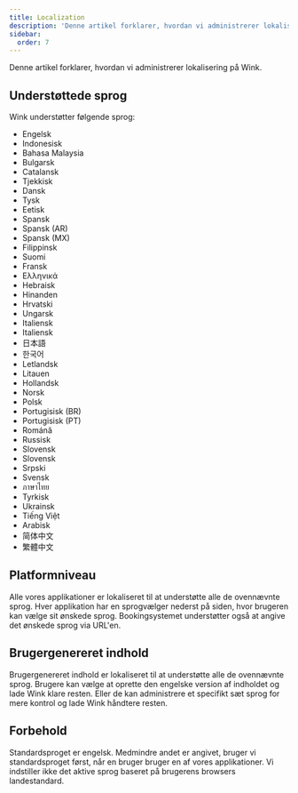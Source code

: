 ```yaml
---
title: Localization
description: 'Denne artikel forklarer, hvordan vi administrerer lokalisering på Wink.'
sidebar:
  order: 7
---
```

Denne artikel forklarer, hvordan vi administrerer lokalisering på Wink.

## Understøttede sprog

Wink understøtter følgende sprog:

* Engelsk
* Indonesisk
* Bahasa Malaysia
* Bulgarsk
* Catalansk
* Tjekkisk
* Dansk
* Tysk
* Eetisk
* Spansk
* Spansk (AR)
* Spansk (MX)
* Filippinsk
* Suomi
* Fransk
* Ελληνικά
* Hebraisk
* Hinanden
* Hrvatski
* Ungarsk
* Italiensk
* Italiensk
* 日本語
* 한국어
* Letlandsk
* Litauen
* Hollandsk
* Norsk
* Polsk
* Portugisisk (BR)
* Portugisisk (PT)
* Románă
* Russisk
* Slovensk
* Slovensk
* Srpski
* Svensk
* ภาษาไทย
* Tyrkisk
* Ukrainsk
* Tiếng Việt
* Arabisk
* 简体中文
* 繁體中文

## Platformniveau

Alle vores applikationer er lokaliseret til at understøtte alle de ovennævnte sprog. Hver applikation har en sprogvælger nederst på siden, hvor brugeren kan vælge sit ønskede sprog. Bookingsystemet understøtter også at angive det ønskede sprog via URL'en.

## Brugergenereret indhold

Brugergenereret indhold er lokaliseret til at understøtte alle de ovennævnte sprog. Brugere kan vælge at oprette den engelske version af indholdet og lade Wink klare resten. Eller de kan administrere et specifikt sæt sprog for mere kontrol og lade Wink håndtere resten.

## Forbehold

Standardsproget er engelsk. Medmindre andet er angivet, bruger vi standardsproget først, når en bruger bruger en af ​​vores applikationer. Vi indstiller ikke det aktive sprog baseret på brugerens browsers landestandard.

